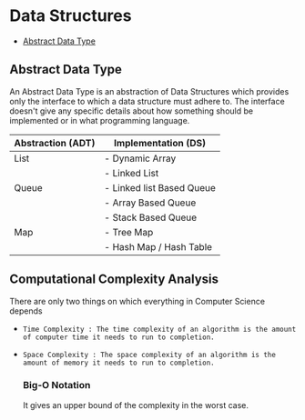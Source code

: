 # Data Structures

- [Abstract Data Type]()

## Abstract Data Type
An Abstract Data Type is an abstraction of Data Structures which provides only the interface to which a data structure must adhere to.
The interface doesn't give any specific details about how something should be implemented or in what programming language. 

| Abstraction (ADT) | Implementation (DS) |
| --- | --- |
| List | - Dynamic Array |
| | - Linked List |
| Queue | - Linked list Based Queue |
| | - Array Based Queue |
| | - Stack Based Queue |
| Map | - Tree Map |
| | - Hash Map / Hash Table |

## Computational Complexity Analysis
There are only two things on which everything in Computer Science depends
- ```Time Complexity : The time complexity of an algorithm is the amount of computer time it needs to run to completion. ``` 
- ```Space Complexity : The space complexity of an algorithm is the amount of memory it needs to run to completion. ``` 

    ### Big-O Notation
    It gives an upper bound of the complexity in the worst case. 